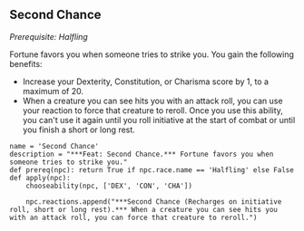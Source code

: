 ## Second Chance
*Prerequisite: Halfling*

Fortune favors you when someone tries to strike you. You gain the following benefits:

* Increase your Dexterity, Constitution, or Charisma score by 1, to a maximum of 20.
* When a creature you can see hits you with an attack roll, you can use your reaction to force that creature to reroll. Once you use this ability, you can't use it again until you roll initiative at the start of combat or until you finish a short or long rest.

```
name = 'Second Chance'
description = "***Feat: Second Chance.*** Fortune favors you when someone tries to strike you."
def prereq(npc): return True if npc.race.name == 'Halfling' else False
def apply(npc):
    chooseability(npc, ['DEX', 'CON', 'CHA'])

    npc.reactions.append("***Second Chance (Recharges on initiative roll, short or long rest).*** When a creature you can see hits you with an attack roll, you can force that creature to reroll.")
```
